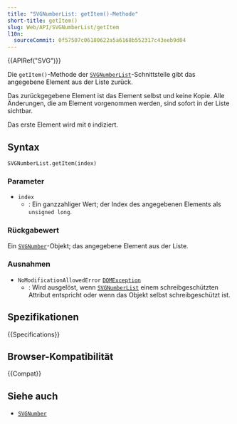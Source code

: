 ```yaml
---
title: "SVGNumberList: getItem()-Methode"
short-title: getItem()
slug: Web/API/SVGNumberList/getItem
l10n:
  sourceCommit: 0f57507c06180622a5a6168b552317c43eeb9d04
---
```


{{APIRef("SVG")}}

Die `getItem()`-Methode der [`SVGNumberList`](/de/docs/Web/API/SVGNumberList)-Schnittstelle gibt das angegebene Element aus der Liste zurück.

Das zurückgegebene Element ist das Element selbst und keine Kopie. Alle Änderungen, die am Element vorgenommen werden, sind sofort in der Liste sichtbar.

Das erste Element wird mit `0` indiziert.

## Syntax

```js-nolint
SVGNumberList.getItem(index)
```

### Parameter

- `index`
  - : Ein ganzzahliger Wert; der Index des angegebenen Elements als `unsigned long`.

### Rückgabewert

Ein [`SVGNumber`](/de/docs/Web/API/SVGNumber)-Objekt; das angegebene Element aus der Liste.

### Ausnahmen

- `NoModificationAllowedError` [`DOMException`](/de/docs/Web/API/DOMException)
  - : Wird ausgelöst, wenn [`SVGNumberList`](/de/docs/Web/API/SVGNumberList) einem schreibgeschützten Attribut entspricht oder wenn das Objekt selbst schreibgeschützt ist.

## Spezifikationen

{{Specifications}}

## Browser-Kompatibilität

{{Compat}}

## Siehe auch

- [`SVGNumber`](/de/docs/Web/API/SVGNumber)
